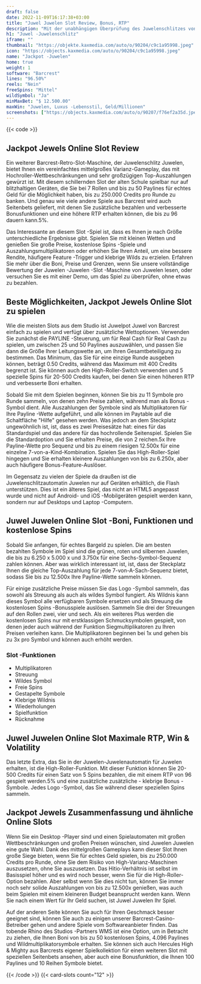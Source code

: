 ```yaml
---
draft: false
date: 2022-11-09T16:17:38+03:00
title: "Juwel Juwelen Slot Review, Bonus, RTP"
description: "Mit der unabhängigen Überprüfung des Juwelenschlitzes von Juwel aus Barcrest können Sie kostenlos oder echtes Geld spielen und hier einen Bonus erhalten!"
h1: "Juwel -Juwelenschlitz"
iframe: ""
thumbnail: "https://objekte.kaxmedia.com/auto/o/90204/c9c1a95998.jpeg"
icon: "https://objects.kaxmedia.com/auto/o/90204/c9c1a95998.jpeg"
name: "Jackpot -Juwelen"
home: true
weight: 1
software: "Barcrest"
lines: "96.50%"
reels: "Nein"
freeSpins: "Mittel"
wildSymbol: "Ja"
minMaxBet: "$ 12.500.00"
maxWin: "Juwelen, Luxus -Lebensstil, Geld/Millionen"
screenshots: ["https://objects.kaxmedia.com/auto/o/90207/f76ef2a35d.jpeg"]
---
```


{{< code >}}<h2> Jackpot Jewels Online Slot Review</h2><p>Ein weiterer Barcrest-Retro-Slot-Maschine, der Juwelenschlitz Juwelen, bietet Ihnen ein vereinfachtes mittelgroßes Varianz-Gameplay, das mit Hochroller-Wettbeschränkungen und sehr großzügigen Top-Auszahlungen gewürzt ist. Mit diesem schillernden Slot der alten Schule spielbar nur auf blitzhaltigen Geräten, die Sie bei 7 Rollen und bis zu 50 Paylines für echtes Geld für die Möglichkeit haben, bis zu 250.000 Credits pro Runde zu banken. Und genau wie viele andere Spiele aus Barcrest wird auch Seitenbets geliefert, mit denen Sie zusätzliche bezahlen und verbesserte Bonusfunktionen und eine höhere RTP erhalten können, die bis zu 96 dauern kann.5%.</p><p>Das Interessante an diesem Slot -Spiel ist, dass es Ihnen je nach Größe unterschiedliche Ergebnisse gibt. Spielen Sie mit kleinen Wetten und genießen Sie große Preise, kostenlose Spins -Spiele und Auszahlungsmultiplikatoren oder erhöhen Sie Ihren Anteil, um eine bessere Rendite, häufigere Feature -Trigger und klebrige Wilds zu erzielen. Erfahren Sie mehr über die Boni, Preise und Grenzen, wenn Sie unsere vollständige Bewertung der Juwelen -Juwelen -Slot -Maschine von Juwelen lesen, oder versuchen Sie es mit einer Demo, um das Spiel zu überprüfen, ohne etwas zu bezahlen.</p><h2>Beste Möglichkeiten, Jackpot Jewels Online Slot zu spielen</h2><p>Wie die meisten Slots aus dem Studio ist Juwelpot Juwel von Barcrest einfach zu spielen und verfügt über zusätzliche Wettoptionen. Verwenden Sie zunächst die PAYLINE -Steuerung, um für Real Cash für Real Cash zu spielen, um zwischen 25 und 50 Paylines auszuwählen, und passen Sie dann die Größe Ihrer Leitungswette an, um Ihren Gesamtbeteiligung zu bestimmen. Das Minimum, das Sie für eine einzige Runde ausgeben können, beträgt 0.50 Credits, während das Maximum mit 400 Credits begrenzt ist. Sie können auch den High-Roller-Switch verwenden und 5 spezielle Spins für 20-500 Credits kaufen, bei denen Sie einen höheren RTP und verbesserte Boni erhalten.</p><p>Sobald Sie mit dem Spielen beginnen, können Sie bis zu 11 Symbole pro Runde sammeln, von denen zehn Preise zahlen, während man als Bonus -Symbol dient. Alle Auszahlungen der Symbole sind als Multiplikatoren für Ihre Payline -Wette aufgeführt, und alle können im Paytable auf die Schaltfläche "Hilfe" gesehen werden. Was jedoch an dem Steckplatz ungewöhnlich ist, ist, dass es zwei Preisesätze hat: eines für das Standardspiel und das andere für das hochrollende Seitenspiel. Spielen Sie die Standardoption und Sie erhalten Preise, die von 2 reichen.5x Ihre Payline-Wette pro Sequenz und bis zu einem riesigen 12.500x für eine einzelne 7-von-a-Kind-Kombination. Spielen Sie das High-Roller-Spiel hingegen und Sie erhalten kleinere Auszahlungen von bis zu 6.250x, aber auch häufigere Bonus-Feature-Auslöser.</p><p>Im Gegensatz zu vielen der Spiele da draußen ist die Juwelenschlitzautomatin Juwelen nur auf Geräten erhältlich, die Flash unterstützen. Dies ist ein älteres Spiel, das nicht an HTML5 angepasst wurde und nicht auf Android- und iOS -Mobilgeräten gespielt werden kann, sondern nur auf Desktops und Laptop -Computern.</p><h2> Juwel Juwelen Online Slot -Boni, Funktionen und kostenlose Spins</h2><p>Sobald Sie anfangen, für echtes Bargeld zu spielen. Die am besten bezahlten Symbole im Spiel sind die grünen, roten und silbernen Juwelen, die bis zu 6.250 x 5.000 x und 3.750x für eine Sechs-Symbol-Sequenz zahlen können. Aber was wirklich interessant ist, ist, dass der Steckplatz Ihnen die gleiche Top-Auszahlung für jede 7-von-A-Sach-Sequenz bietet, sodass Sie bis zu 12.500x Ihre Payline-Wette sammeln können.</p><p>Für einige zusätzliche Preise müssen Sie das Logo -Symbol sammeln, das sowohl als Streuung als auch als wildes Symbol fungiert. Als Wildnis kann dieses Symbol alle verfügbaren Symbole ersetzen und als Streuung die kostenlosen Spins -Bonusspiele auslösen. Sammeln Sie drei der Streuungen auf den Rollen zwei, vier und sech. Als ein weiteres Plus werden die kostenlosen Spins nur mit erstklassigen Schmucksymbolen gespielt, von denen jeder auch während der Funktion Siegmultiplikatoren zu Ihren Preisen verleihen kann. Die Multiplikatoren beginnen bei 1x und gehen bis zu 3x pro Symbol und können auch erhöht werden.</p><h3>
Slot -Funktionen</h3><ul>
<li></span>
Multiplikatoren</li>
<li></span>
Streuung</li>
<li></span>
Wildes Symbol</li>
<li></span>
Freie Spins</li>
<li></span>
Gestapelte Symbole</li>
<li></span>
Klebrige Wildnis</li>
<li></span>
Wiederholungen</li>
<li></span>
Spielfunktion</li>
<li></span>
Rücknahme</li></ul><h2> Juwel Juwelen Online Slot Maximale RTP, Win & Volatility</h2><p>Das letzte Extra, das Sie in der Juwelen-Juwelenautomatin für Juwelen erhalten, ist die High-Roller-Funktion. Mit dieser Funktion können Sie 20-500 Credits für einen Satz von 5 Spins bezahlen, die mit einem RTP von 96 gespielt werden.5% und eine zusätzliche zusätzliche - klebrige Bonus -Symbole. Jedes Logo -Symbol, das Sie während dieser speziellen Spins sammeln.</p><h2>Jackpot Jewels Zusammenfassung und ähnliche Online Slots</h2><p>Wenn Sie ein Desktop -Player sind und einen Spielautomaten mit großen Wettbeschränkungen und großen Preisen wünschen, sind Juwelen Juwelen eine gute Wahl. Dank des mittelgroßen Gameplays kann dieser Slot Ihnen große Siege bieten, wenn Sie für echtes Geld spielen, bis zu 250.000 Credits pro Runde, ohne Sie dem Risiko von High-Varianz-Maschinen auszusetzen, ohne Sie auszusetzen. Das Hitio-Verhältnis ist selbst im Basisspiel höher und es wird noch besser, wenn Sie für die High-Roller-Option bezahlen. Aber selbst wenn Sie dies nicht tun, können Sie immer noch sehr solide Auszahlungen von bis zu 12.500x genießen, was auch beim Spielen mit einem kleineren Budget beansprucht werden kann. Wenn Sie nach einem Wert für Ihr Geld suchen, ist Juwel Juwelen Ihr Spiel.</p><p>Auf der anderen Seite können Sie auch für Ihren Geschmack besser geeignet sind, können Sie auch zu einigen unserer Barcrest-Casino-Betreiber gehen und andere Spiele vom Softwareanbieter finden. Das tobende Rhino des Studios -Partners WMS ist eine Option, um in Betracht zu ziehen, die Ihnen Boni von bis zu 50 kostenlosen Spins, 4.096 Paylines und Wildmultiplikatorsymbole erhalten. Sie können sich auch Hercules High & Mighty aus Barcrests eigener Spielkollektion für einen weiteren Slot mit speziellen Seitenbets ansehen, aber auch eine Bonusfunktion, die Ihnen 100 Paylines und 10 Reihen Symbole bietet.</p>{{< /code >}}
 {{< card-slots count="12" >}}